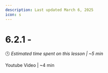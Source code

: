 ```yaml
---
description: Last updated March 6, 2025
icon: s
---
```


# 6.2.1 -

:clock4:  _Estimated time spent on this lesson | \~5 min_

Youtube Video | \~4 min

